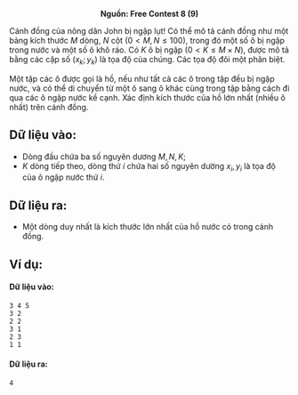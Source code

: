 **<center>Nguồn: Free Contest 8 (9)</center>**

Cánh đồng của nông dân John bị ngập lụt! Có thể mô tả cánh đồng như một bảng kích thước $M$ dòng, $N$ cột $(0 < M, N ≤ 100)$, trong đó một số ô bị ngập trong nước và một số ô khô ráo. Có $K$ ô bị ngập $(0 < K ≤ M \times N)$, được mô tả bằng các cặp số $(x_k; y_k)$ là tọa độ của chúng. Các tọa độ đôi một phân biệt.

Một tập các ô được gọi là hồ, nếu như tất cả các ô trong tập đều bị ngập nước, và có thể di chuyển từ một ô sang ô khác cùng trong tập bằng cách đi qua các ô ngập nước kề cạnh. Xác định kích thước của hồ lớn nhất (nhiều ô nhất) trên cánh đồng.

## Dữ liệu vào:
- Dòng đầu chứa ba số nguyên dương $M, N, K$;
- $K$ dòng tiếp theo, dòng thứ $i$ chứa hai số nguyên dường $x_i, y_i$ là tọa độ của ô ngập nước thứ $i$.

## Dữ liệu ra:
- Một dòng duy nhất là kích thước lớn nhất của hồ nước có trong cánh đồng.

## Ví dụ:
#### Dữ liệu vào:
```
3 4 5
3 2
2 2
3 1
2 3
1 1
```

#### Dữ liệu ra:
```
4
```